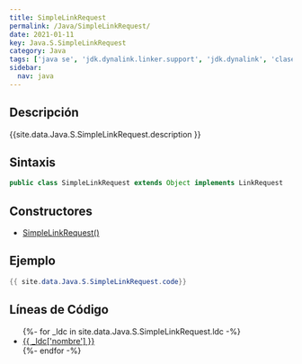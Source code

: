 ```yaml
---
title: SimpleLinkRequest
permalink: /Java/SimpleLinkRequest/
date: 2021-01-11
key: Java.S.SimpleLinkRequest
category: Java
tags: ['java se', 'jdk.dynalink.linker.support', 'jdk.dynalink', 'clase java', 'Java 1.0']
sidebar: 
  nav: java
---
```


## Descripción
{{site.data.Java.S.SimpleLinkRequest.description }}

## Sintaxis
~~~java
public class SimpleLinkRequest extends Object implements LinkRequest
~~~

## Constructores
* [SimpleLinkRequest()](/Java/SimpleLinkRequest/SimpleLinkRequest/)

## Ejemplo
~~~java
{{ site.data.Java.S.SimpleLinkRequest.code}}
~~~

## Líneas de Código
<ul>
{%- for _ldc in site.data.Java.S.SimpleLinkRequest.ldc -%}
   <li>
       <a href="{{_ldc['url'] }}">{{ _ldc['nombre'] }}</a>
   </li>
{%- endfor -%}
</ul>

